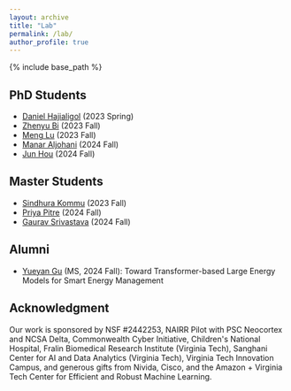 ```yaml
---
layout: archive
title: "Lab"
permalink: /lab/
author_profile: true
---
```


{% include base_path %}


## PhD Students

- [Daniel Hajialigol](https://www.linkedin.com/in/danielhajialigol/) (2023 Spring)
- [Zhenyu Bi](https://www.linkedin.com/in/zhenyu-bi-817814178/) (2023 Fall)
- [Meng Lu](https://www.linkedin.com/in/lu-luca-499092166/) (2023 Fall)
- [Manar Aljohani](https://manarvt.github.io/) (2024 Fall)
- [Jun Hou](https://www.linkedin.com/in/jun-hou-1392b8149/) (2024 Fall)


## Master Students

- [Sindhura Kommu](https://sindhura-cs.github.io/) (2023 Fall)
- [Priya Pitre](https://priyapitre.github.io/) (2024 Fall)
- [Gaurav Srivastava](https://ctrl-gaurav.github.io/#) (2024 Fall)


## Alumni
- [Yueyan Gu](https://www.linkedin.com/in/yueyan-gu-291152226/) (MS, 2024 Fall): Toward Transformer-based Large Energy Models for Smart Energy Management


<!---
## Undergraduate Students

- [Gautam Soni](https://www.linkedin.com/in/gsoni16/) (2023 Fall)
--->

## Acknowledgment

Our work is sponsored by NSF #2442253, NAIRR Pilot with PSC Neocortex and NCSA Delta, Commonwealth Cyber Initiative, Children's National Hospital, Fralin Biomedical Research Institute (Virginia Tech), Sanghani Center for AI and Data Analytics (Virginia Tech), Virginia Tech Innovation Campus, and generous gifts from Nivida, Cisco, and the Amazon + Virginia Tech Center for Efficient and Robust Machine Learning.
<!---
Any opinions, findings, and conclusions or recommendations expressed herein are those of the authors and should not be interpreted as necessarily representing the views, either expressed or implied, of the U.S. Government. 
The U.S. Government is authorized to reproduce and distribute reprints for government purposes not withstanding any copyright annotation hereon.
--->

